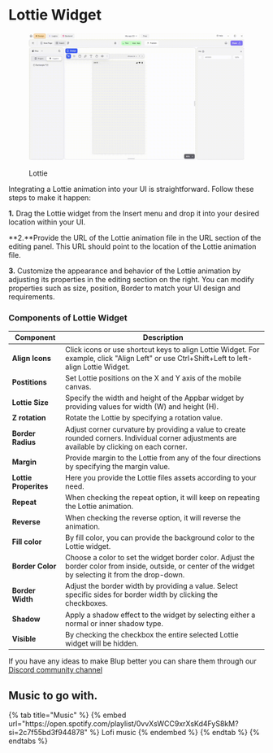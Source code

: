 # Lottie Widget

<figure><img src="../../../.gitbook/assets/lottie-files-ui.gif" alt="Lottie"><figcaption><p>Lottie</p></figcaption></figure>

Integrating a Lottie animation into your UI is straightforward. Follow these steps to make it happen:

**1.** Drag the Lottie widget from the Insert menu and drop it into your desired location within your UI.

**2.**Provide the URL of the Lottie animation file in the URL section of the editing panel. This URL should point to the location of the Lottie animation file.

**3.** Customize the appearance and behavior of the Lottie animation by adjusting its properties in the editing section on the right. You can modify properties such as size, position, Border to match your UI design and requirements.


### Components of Lottie Widget

<table>
  <thead>
    <tr>
      <th>Component</th>
      <th>Description</th>
    </tr>
  </thead>
  <tbody>
    <tr>
      <td><strong>Align Icons</strong></td>
      <td>Click icons or use shortcut keys to align Lottie Widget. For example, click "Align Left" or use Ctrl+Shift+Left to left-align Lottie Widget.</td>
    </tr>
    <tr>
      <td><strong>Postitions</strong></td>
      <td>Set Lottie positions on the X and Y axis of the mobile canvas.</td>
    </tr> 
    <tr>
      <td><strong>Lottie Size</strong></td>
      <td>Specify the width and height of the Appbar widget by providing values for width (W) and height (H).</td>
    </tr> 
    <tr>
      <td><strong>Z rotation</strong></td>
      <td>Rotate the Lottie by specifying a rotation value.</td>
    </tr>
     <tr>
      <td><strong>Border Radius</strong></td>
      <td>Adjust corner curvature by providing a value to create rounded corners. Individual corner adjustments are available by clicking on each corner.</td>
    </tr>
    <tr>
      <td><strong>Margin</strong></td>
      <td>Provide margin to the Lottie from any of the four directions by specifying the margin value.</td>
    </tr>
    <tr>
      <td><strong>Lottie Properites</strong></td>
      <td>Here you provide the Lottie files assets according to your need.</td>
    </tr>
    <tr>
      <td><strong>Repeat</strong></td>
      <td>When checking the repeat option, it will keep on repeating the Lottie animation.</td>
    </tr>
    <tr>
      <td><strong>Reverse</strong></td>
      <td>When checking the reverse option, it will reverse the animation.</td>
    </tr>
    <tr>
      <td><strong>Fill color</strong></td>
      <td>By fill color, you can provide the background color to the Lottie widget.</td>
    </tr>
     <tr>
      <td><strong>Border Color</strong></td>
      <td>Choose a color to set the widget border color. Adjust the border color from inside, outside, or center of the widget by selecting it from the drop-down.</td>
    </tr>
    <tr>
      <td><strong>Border Width</strong></td>
      <td>Adjust the border width by providing a value. Select specific sides for border width by clicking the checkboxes.</td>
    </tr>
     <tr>
      <td><strong>Shadow</strong></td>
      <td>Apply a shadow effect to the widget by selecting either a normal or inner shadow type.</td>
    </tr>
    <tr>
      <td><strong>Visible</strong></td>
      <td>By checking the checkbox the entire selected Lottie widget will be hidden.</td>
    </tr>
  </tbody>
</table>


If you have any ideas to make Blup better you can share them through our [Discord community channel ](https://discord.com/channels/940632966093234176/965313562425823303)

## Music to go with.
 
<div class="container">
  {% tab title="Music" %}
  {% embed url="https://open.spotify.com/playlist/0vvXsWCC9xrXsKd4FyS8kM?si=2c7f55bd3f944878" %}
  Lofi music
  {% endembed %}
  {% endtab %}
  {% endtabs %}
</div>